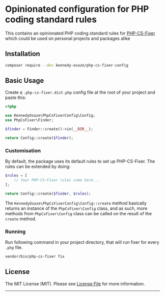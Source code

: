 # Opinionated configuration for PHP coding standard rules

This contains an opinionated PHP coding standard rules for [PHP-CS-Fixer]((https://github.com/FriendsOfPHP/PHP-CS-Fixer)) which could be used on personal projects and packages alike

## Installation

```bash
composer require --dev kennedy-osaze/php-cs-fixer-config
```

## Basic Usage

Create a `.php-cs-fixer.dist.php` config file at the root of your project and paste this:

```php
<?php

use KennedyOsaze\PhpCsFixerConfig\Config;
use PhpCsFixer\Finder;

$finder = Finder::create()->in(__DIR__);

return Config::create($finder);
```

### Customisation

By default, the package uses its default rules to set up PHP-CS-Fixer. The rules can be extended by doing:

```php
$rules = [
    // Your PHP-CS-Fixer rules come here...
];

return Config::create($finder, $rules);
```

The `KennedyOsaze\PhpCsFixerConfig\Config::create` method basically returns an instance of the `PhpCsFixer\Config` class, and as such, more methods from `PhpCsFixer\Config` class can be called on the result of the `create` method.

### Running

Run following command in your project directory, that will run fixer for every `.php` file.

```bash
vendor/bin/php-cs-fixer fix
```

## License

The MIT License (MIT). Please see [License File](LICENSE.md) for more information.
****

